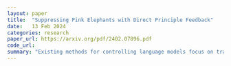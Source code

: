 ```yaml
---
layout: paper
title:  "Suppressing Pink Elephants with Direct Principle Feedback"
date:   13 Feb 2024
categories: research
paper_url: https://arxiv.org/pdf/2402.07896.pdf
code_url: 
summary: "Existing methods for controlling language models focus on training desired behaviors, but often lack the flexibility needed for diverse applications. We address this with the Pink Elephant Problem, demonstrating the need for language models to adapt to different contexts by avoiding certain topics (the Pink Elephant) in favor of others (Grey Elephant). We introduce Direct Principle Feedback (DPF), an adaptation of Constitutional AI that improves control by directly applying critiques and revisions without ranking responses. Our study shows that a 13B LLaMA 2 model fine-tuned with DPF on a synthetic dataset outperforms existing models and matches GPT-4 in managing the Pink Elephant Problem."
---
```


